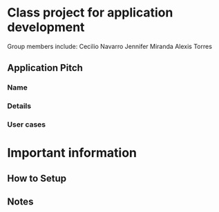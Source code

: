 # Class project for application development
Group members include:
Cecilio Navarro
Jennifer Miranda
Alexis Torres

## Application Pitch
### Name
### Details
### User cases

# Important information
## How to Setup
## Notes
